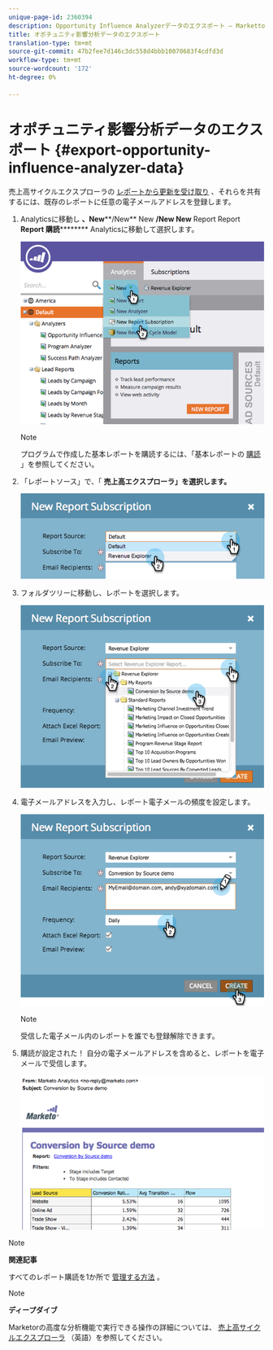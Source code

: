 ```yaml
---
unique-page-id: 2360394
description: Opportunity Influence Analyzerデータのエクスポート — Marketto Docs — 製品ドキュメント
title: オポチュニティ影響分析データのエクスポート
translation-type: tm+mt
source-git-commit: 47b2fee7d146c3dc558d4bbb10070683f4cdfd3d
workflow-type: tm+mt
source-wordcount: '172'
ht-degree: 0%

---
```



# オポチュニティ影響分析データのエクスポート {#export-opportunity-influence-analyzer-data}

売上高サイクルエクスプローラの [レポートから更新を受け取り](http://docs.marketo.com/display/docs/revenue+cycle+analytics) 、それらを共有するには、既存のレポートに任意の電子メールアドレスを登録します。

1. Analyticsに移動し **、New****/New** New **/New New** Report Report **Report 購読********** Analyticsに移動して選択します。

   ![](assets/image2014-9-17-12-3a40-3a46.png)

   >[!NOTE]
   >
   >プログラムで作成した基本レポートを購読するには、「基本レポートの [購読](../../../../product-docs/reporting/basic-reporting/report-subscriptions/subscribe-to-a-basic-report.md) 」を参照してください。

1. 「レポートソース」で、「 **売上高エクスプローラ」を選択します。**

   ![](assets/image2014-9-17-12-3a42-3a15.png)

1. フォルダツリーに移動し、レポートを選択します。

   ![](assets/image2014-9-17-12-3a42-3a24.png)

1. 電子メールアドレスを入力し、レポート電子メールの頻度を設定します。

   ![](assets/image2014-9-17-12-3a42-3a29.png)

   >[!NOTE]
   >
   >受信した電子メール内のレポートを誰でも登録解除できます。

1. 購読が設定された！ 自分の電子メールアドレスを含めると、レポートを電子メールで受信します。

   ![](assets/image2014-9-17-12-3a42-3a53.png)

>[!NOTE]
>
>**関連記事**
>
>すべてのレポート購読を1か所で [管理する方法](../../../../product-docs/reporting/basic-reporting/report-subscriptions/manage-report-subscriptions.md) 。

>[!NOTE]
>
>**ディープダイブ**
>
>Marketorの高度な分析機能で実行できる操作の詳細については、 [売上高サイクルエクスプローラ](http://docs.marketo.com/display/docs/revenue+cycle+analytics) （英語）を参照してください。

